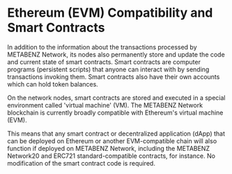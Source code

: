 # Ethereum (EVM) Compatibility and Smart Contracts

In addition to the information about the transactions processed by METABENZ  Network, its nodes also permanently store and update the code and current state of smart contracts. Smart contracts are computer programs (persistent scripts) that anyone can interact with by sending transactions invoking them. Smart contracts also have their own accounts which can hold token balances.

On the network nodes, smart contracts are stored and executed in a special environment called 'virtual machine' (VM). The METABENZ  Network blockchain is currently broadly compatible with Ethereum's virtual machine (EVM).

This means that any smart contract or decentralized application (dApp) that can be deployed on Ethereum or another EVM-compatible chain will also function if deployed on METABENZ  Network, including the METABENZ Network20 and ERC721 standard-compatible contracts, for instance. No modification of the smart contract code is required.
